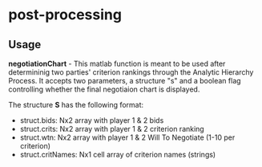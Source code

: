 # post-processing

## Usage

**negotiationChart** - This matlab function is meant to be used after determininig two parties' criterion rankings through the Analytic Hierarchy Process. It accepts two parameters, a structure "s" and a boolean flag controlling whether the final negotiaion chart is displayed.

The structure **S** has the following format:

* struct.bids: Nx2 array with player 1 & 2 bids
* struct.crits: Nx2 array with player 1 & 2 criterion ranking
* struct.wtn: Nx2 array with player 1 & 2 Will To Negotiate (1-10 per criterion)
* struct.critNames: Nx1 cell array of criterion names (strings)
